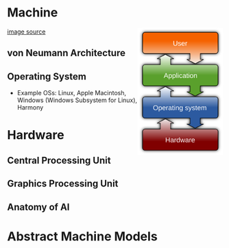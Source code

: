 # Machine 

<img src="./images/250px-Operating_system_placement.svg.png" width="200" align="right" alt="OS"> [image source](https://en.wikipedia.org/wiki/File:Operating_system_placement.svg)

## von Neumann Architecture

## Operating System


- Example OSs: Linux, Apple Macintosh, Windows (Windows Subsystem for Linux), Harmony

# Hardware 

## Central Processing Unit

## Graphics Processing Unit




## Anatomy of AI

# Abstract Machine Models
